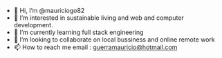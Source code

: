- 👋 Hi, I’m @mauriciogo82
- 👀 I’m interested in sustainable living and web and computer development.
- 🌱 I’m currently learning full stack engineering
- 💞️ I’m looking to collaborate on local bussiness and online remote work
- 📫 How to reach me email : guerramauricio@hotmail.com

<!---
mauriciogo82/mauriciogo82 is a ✨ special ✨ repository because its `README.md` (this file) appears on your GitHub profile.
You can click the Preview link to take a look at your changes.
--->
